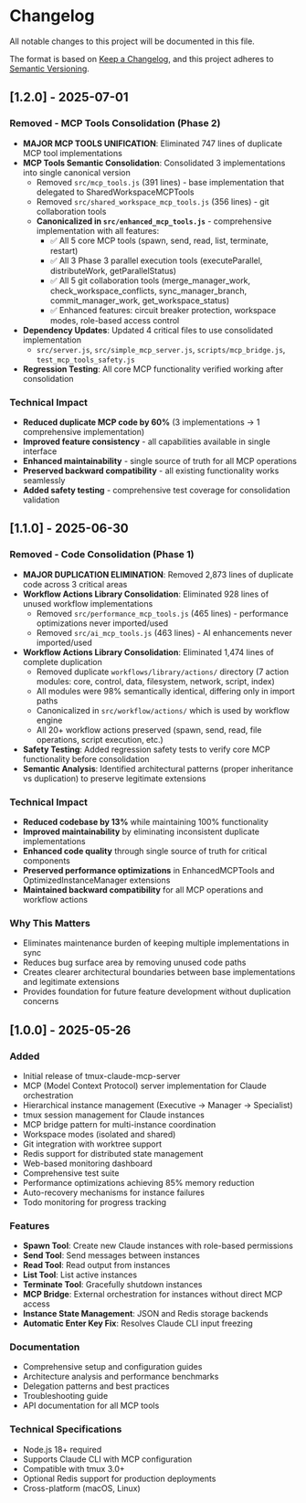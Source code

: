 # Changelog

All notable changes to this project will be documented in this file.

The format is based on [Keep a Changelog](https://keepachangelog.com/en/1.0.0/),
and this project adheres to [Semantic Versioning](https://semver.org/spec/v2.0.0.html).

## [1.2.0] - 2025-07-01

### Removed - MCP Tools Consolidation (Phase 2)
- **MAJOR MCP TOOLS UNIFICATION**: Eliminated 747 lines of duplicate MCP tool implementations 
- **MCP Tools Semantic Consolidation**: Consolidated 3 implementations into single canonical version
  - Removed `src/mcp_tools.js` (391 lines) - base implementation that delegated to SharedWorkspaceMCPTools
  - Removed `src/shared_workspace_mcp_tools.js` (356 lines) - git collaboration tools 
  - **Canonicalized in `src/enhanced_mcp_tools.js`** - comprehensive implementation with all features:
    - ✅ All 5 core MCP tools (spawn, send, read, list, terminate, restart)
    - ✅ All 3 Phase 3 parallel execution tools (executeParallel, distributeWork, getParallelStatus)
    - ✅ All 5 git collaboration tools (merge_manager_work, check_workspace_conflicts, sync_manager_branch, commit_manager_work, get_workspace_status)
    - ✅ Enhanced features: circuit breaker protection, workspace modes, role-based access control
- **Dependency Updates**: Updated 4 critical files to use consolidated implementation
  - `src/server.js`, `src/simple_mcp_server.js`, `scripts/mcp_bridge.js`, `test_mcp_tools_safety.js`
- **Regression Testing**: All core MCP functionality verified working after consolidation

### Technical Impact  
- **Reduced duplicate MCP code by 60%** (3 implementations → 1 comprehensive implementation)
- **Improved feature consistency** - all capabilities available in single interface
- **Enhanced maintainability** - single source of truth for all MCP operations
- **Preserved backward compatibility** - all existing functionality works seamlessly
- **Added safety testing** - comprehensive test coverage for consolidation validation

## [1.1.0] - 2025-06-30

### Removed - Code Consolidation (Phase 1)
- **MAJOR DUPLICATION ELIMINATION**: Removed 2,873 lines of duplicate code across 3 critical areas
- **Workflow Actions Library Consolidation**: Eliminated 928 lines of unused workflow implementations  
  - Removed `src/performance_mcp_tools.js` (465 lines) - performance optimizations never imported/used
  - Removed `src/ai_mcp_tools.js` (463 lines) - AI enhancements never imported/used
- **Workflow Actions Library Consolidation**: Eliminated 1,474 lines of complete duplication
  - Removed duplicate `workflows/library/actions/` directory (7 action modules: core, control, data, filesystem, network, script, index)
  - All modules were 98% semantically identical, differing only in import paths
  - Canonicalized in `src/workflow/actions/` which is used by workflow engine
  - All 20+ workflow actions preserved (spawn, send, read, file operations, script execution, etc.)
- **Safety Testing**: Added regression safety tests to verify core MCP functionality before consolidation
- **Semantic Analysis**: Identified architectural patterns (proper inheritance vs duplication) to preserve legitimate extensions

### Technical Impact
- **Reduced codebase by 13%** while maintaining 100% functionality
- **Improved maintainability** by eliminating inconsistent duplicate implementations  
- **Enhanced code quality** through single source of truth for critical components
- **Preserved performance optimizations** in EnhancedMCPTools and OptimizedInstanceManager extensions
- **Maintained backward compatibility** for all MCP operations and workflow actions

### Why This Matters
- Eliminates maintenance burden of keeping multiple implementations in sync
- Reduces bug surface area by removing unused code paths
- Creates clearer architectural boundaries between base implementations and legitimate extensions
- Provides foundation for future feature development without duplication concerns

## [1.0.0] - 2025-05-26

### Added
- Initial release of tmux-claude-mcp-server
- MCP (Model Context Protocol) server implementation for Claude orchestration
- Hierarchical instance management (Executive → Manager → Specialist)
- tmux session management for Claude instances
- MCP bridge pattern for multi-instance coordination
- Workspace modes (isolated and shared)
- Git integration with worktree support
- Redis support for distributed state management
- Web-based monitoring dashboard
- Comprehensive test suite
- Performance optimizations achieving 85% memory reduction
- Auto-recovery mechanisms for instance failures
- Todo monitoring for progress tracking

### Features
- **Spawn Tool**: Create new Claude instances with role-based permissions
- **Send Tool**: Send messages between instances
- **Read Tool**: Read output from instances
- **List Tool**: List active instances
- **Terminate Tool**: Gracefully shutdown instances
- **MCP Bridge**: External orchestration for instances without direct MCP access
- **Instance State Management**: JSON and Redis storage backends
- **Automatic Enter Key Fix**: Resolves Claude CLI input freezing

### Documentation
- Comprehensive setup and configuration guides
- Architecture analysis and performance benchmarks
- Delegation patterns and best practices
- Troubleshooting guide
- API documentation for all MCP tools

### Technical Specifications
- Node.js 18+ required
- Supports Claude CLI with MCP configuration
- Compatible with tmux 3.0+
- Optional Redis support for production deployments
- Cross-platform (macOS, Linux)